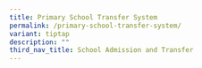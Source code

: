 ```yaml
---
title: Primary School Transfer System
permalink: /primary-school-transfer-system/
variant: tiptap
description: ""
third_nav_title: School Admission and Transfer
---
```

